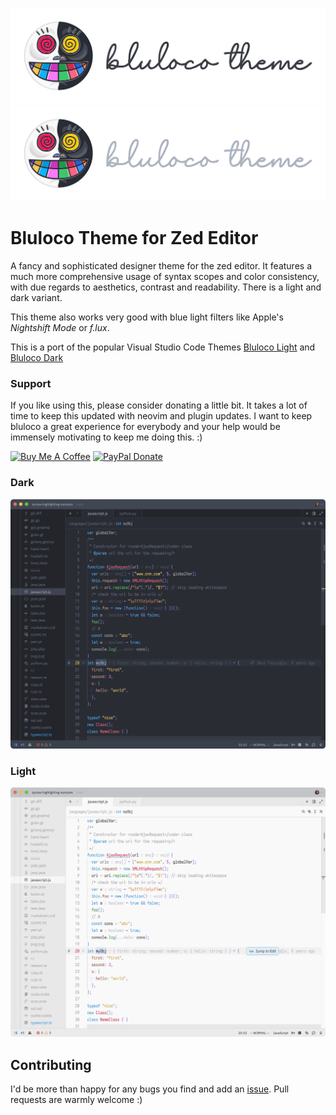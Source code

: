 ![banner-light](./screenshots/banner-light.svg#gh-light-mode-only)
![banner-dark](./screenshots/banner-dark.svg#gh-dark-mode-only)

# Bluloco Theme for Zed Editor

A fancy and sophisticated designer theme for the zed editor.
It features a much more comprehensive usage of syntax scopes and color
consistency, with due regards to aesthetics, contrast and readability.
There is a light and dark variant.

This theme also works very good with blue light filters like Apple's _Nightshift Mode_ or _f.lux_.

This is a port of the popular Visual Studio Code Themes
[Bluloco Light](https://github.com/uloco/theme-bluloco-light) and
[Bluloco Dark](https://github.com/uloco/theme-bluloco-dark)

### Support

If you like using this, please consider donating a little bit. It takes a lot of time to keep this updated with neovim and plugin updates.
I want to keep bluloco a great experience for everybody and your help would be immensely motivating to keep me doing this. :)

<a href="https://www.buymeacoffee.com/umipaloomi" target="_blank"><img src="https://cdn.buymeacoffee.com/buttons/v2/default-violet.png" alt="Buy Me A Coffee" style="height: 60px !important;width: 217px !important;" ></a> <a href="https://www.paypal.com/donate/?hosted_button_id=YSDKWM2D66GZJ" target="_blank"><img src="https://pics.paypal.com/00/s/OGRmNzQwNTMtZGNiYS00MTIzLWE1ZWUtNWI2ZDdhMGUwMWVm/file.PNG" alt="PayPal Donate" style="height: 60px !important;" ></a>

### Dark

![dark](./screenshots/dark.png)

### Light

![light](./screenshots/light.png)


## Contributing

I'd be more than happy for any bugs you find and add an [issue](https://github.com/bluloco/bluloco-zed/issues).
Pull requests are warmly welcome :)

